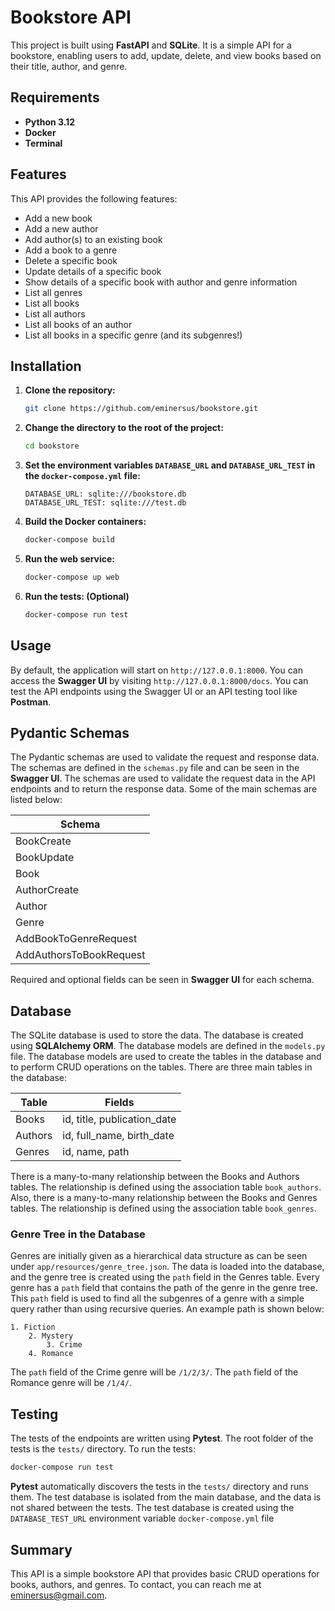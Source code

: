# **Bookstore API**

This project is built using **FastAPI** and **SQLite**. It is a simple API for a bookstore, enabling users to add, update, delete, and view books based on their title, author, and genre.

## **Requirements**
- **Python 3.12**
- **Docker**
- **Terminal**


## **Features**
This API provides the following features:
- Add a new book
- Add a new author
- Add author(s) to an existing book
- Add a book to a genre
- Delete a specific book
- Update details of a specific book
- Show details of a specific book with author and genre information
- List all genres
- List all books
- List all authors
- List all books of an author
- List all books in a specific genre (and its subgenres!)

## **Installation**

1. **Clone the repository:**
    ```bash
    git clone https://github.com/eminersus/bookstore.git
    ```

2. **Change the directory to the root of the project:**
    ```bash
    cd bookstore
    ```

3. **Set the environment variables `DATABASE_URL` and `DATABASE_URL_TEST` in the `docker-compose.yml` file:**
    ```plaintext
    DATABASE_URL: sqlite:///bookstore.db 
    DATABASE_URL_TEST: sqlite:///test.db
    ```
4. **Build the Docker containers:**
    ```bash
    docker-compose build
    ```

5. **Run the web service:**
    ```bash
    docker-compose up web
    ```

6. **Run the tests: (Optional)**
    ```bash
    docker-compose run test
    ```

## **Usage**
By default, the application will start on `http://127.0.0.1:8000`. You can access the **Swagger UI** by visiting `http://127.0.0.1:8000/docs`. You can test the API endpoints using the Swagger UI or an API testing tool like **Postman**. 

## **Pydantic Schemas**
The Pydantic schemas are used to validate the request and response data. The schemas are defined in the `schemas.py` file and can be seen in the **Swagger UI**. The schemas are used to validate the request data in the API endpoints and to return the response data. Some of the main schemas are listed below:

| **Schema**                 |
|----------------------------|
| BookCreate                 |
| BookUpdate                 |
| Book                       |
| AuthorCreate               |
| Author                     |
| Genre                      |
| AddBookToGenreRequest      |
| AddAuthorsToBookRequest    |

Required and optional fields can be seen in **Swagger UI** for each schema.

## **Database**
The SQLite database is used to store the data. The database is created using **SQLAlchemy ORM**. The database models are defined in the `models.py` file. The database models are used to create the tables in the database and to perform CRUD operations on the tables. There are three main tables in the database:

| **Table** | **Fields**                       |
|-----------|----------------------------------|
| Books     | id, title, publication_date      |
| Authors   | id, full_name, birth_date        |
| Genres    | id, name, path                   |

There is a many-to-many relationship between the Books and Authors tables. The relationship is defined using the association table `book_authors`. Also, there is a many-to-many relationship between the Books and Genres tables. The relationship is defined using the association table `book_genres`.

### **Genre Tree in the Database**
Genres are initially given as a hierarchical data structure as can be seen under `app/resources/genre_tree.json`. The data is loaded into the database, and the genre tree is created using the `path` field in the Genres table. Every genre has a `path` field that contains the path of the genre in the genre tree. This `path` field is used to find all the subgenres of a genre with a simple query rather than using recursive queries. An example path is shown below:
```plaintext
1. Fiction
    2. Mystery
        3. Crime
    4. Romance
```
The `path` field of the Crime genre will be `/1/2/3/`. The `path` field of the Romance genre will be `/1/4/`.

## **Testing**
The tests of the endpoints are written using **Pytest**. The root folder of the tests is the `tests/` directory. To run the tests:
```bash
docker-compose run test
```
**Pytest** automatically discovers the tests in the `tests/` directory and runs them. The test database is isolated from the main database, and the data is not shared between the tests. The test database is created using the `DATABASE_TEST_URL` environment variable `docker-compose.yml` file

## **Summary**
This API is a simple bookstore API that provides basic CRUD operations for books, authors, and genres. To contact, you can reach me at [eminersus@gmail.com](mailto:eminersus@gmail.com).